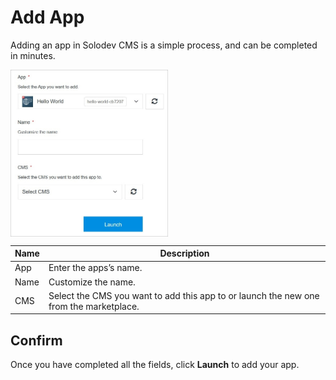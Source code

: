 # Add App

Adding an app in Solodev CMS is a simple process, and can be completed in minutes.

<img src="../../../../images/addapp.jpg" alt="addapp" style="width: 50%; display: block"></a>

**Name** | **Description** 
:--- | ---
App | Enter the apps’s name.
Name | Customize the name.
CMS | Select the CMS you want to add this app to or launch the new one from the marketplace.

## Confirm

Once you have completed all the fields, click **Launch** to add your app.